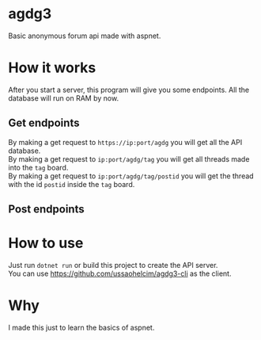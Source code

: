 # agdg3
Basic anonymous forum api made with aspnet.

# How it works

After you start a server, this program will give you some endpoints. All the database will run on RAM by now.

## Get endpoints

By making a get request to `https://ip:port/agdg` you will get all the API database.  
By making a get request to `ip:port/agdg/tag` you will get all threads made into the `tag` board.  
By making a get request to `ip:port/agdg/tag/postid` you will get the thread with the id `postid` inside the `tag` board.  

## Post endpoints

# How to use

Just run `dotnet run` or build this project to create the API server.    
You can use https://github.com/ussaohelcim/agdg3-cli as the client.  

# Why

I made this just to learn the basics of aspnet.

